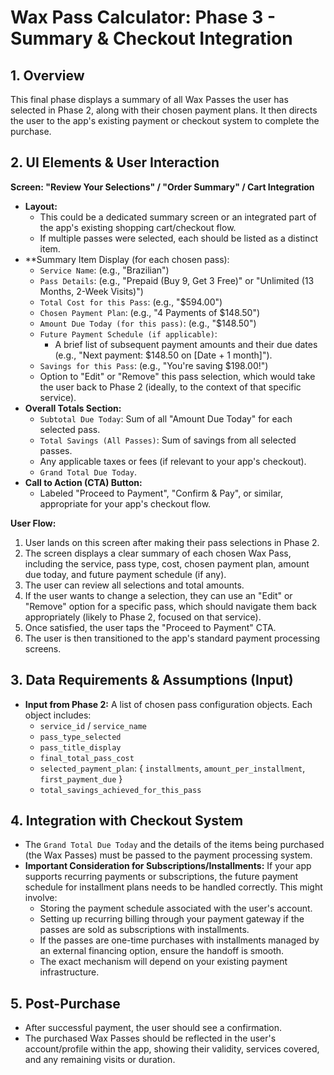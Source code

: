# Wax Pass Calculator: Phase 3 - Summary & Checkout Integration

## 1. Overview

This final phase displays a summary of all Wax Passes the user has selected in Phase 2, along with their chosen payment plans. It then directs the user to the app's existing payment or checkout system to complete the purchase.

## 2. UI Elements & User Interaction

**Screen: "Review Your Selections" / "Order Summary" / Cart Integration**

*   **Layout:**
    *   This could be a dedicated summary screen or an integrated part of the app's existing shopping cart/checkout flow.
    *   If multiple passes were selected, each should be listed as a distinct item.
*   **Summary Item Display (for each chosen pass):
    *   `Service Name`: (e.g., "Brazilian")
    *   `Pass Details`: (e.g., "Prepaid (Buy 9, Get 3 Free)" or "Unlimited (13 Months, 2-Week Visits)")
    *   `Total Cost for this Pass`: (e.g., "$594.00")
    *   `Chosen Payment Plan`: (e.g., "4 Payments of $148.50")
    *   `Amount Due Today (for this pass)`: (e.g., "$148.50")
    *   `Future Payment Schedule (if applicable)`:
        *   A brief list of subsequent payment amounts and their due dates (e.g., "Next payment: $148.50 on [Date + 1 month]").
    *   `Savings for this Pass`: (e.g., "You're saving $198.00!")
    *   Option to "Edit" or "Remove" this pass selection, which would take the user back to Phase 2 (ideally, to the context of that specific service).
*   **Overall Totals Section:**
    *   `Subtotal Due Today`: Sum of all "Amount Due Today" for each selected pass.
    *   `Total Savings (All Passes)`: Sum of savings from all selected passes.
    *   Any applicable taxes or fees (if relevant to your app's checkout).
    *   `Grand Total Due Today`.
*   **Call to Action (CTA) Button:**
    *   Labeled "Proceed to Payment", "Confirm & Pay", or similar, appropriate for your app's checkout flow.

**User Flow:**

1.  User lands on this screen after making their pass selections in Phase 2.
2.  The screen displays a clear summary of each chosen Wax Pass, including the service, pass type, cost, chosen payment plan, amount due today, and future payment schedule (if any).
3.  The user can review all selections and total amounts.
4.  If the user wants to change a selection, they can use an "Edit" or "Remove" option for a specific pass, which should navigate them back appropriately (likely to Phase 2, focused on that service).
5.  Once satisfied, the user taps the "Proceed to Payment" CTA.
6.  The user is then transitioned to the app's standard payment processing screens.

## 3. Data Requirements & Assumptions (Input)

*   **Input from Phase 2:** A list of chosen pass configuration objects. Each object includes:
    *   `service_id` / `service_name`
    *   `pass_type_selected`
    *   `pass_title_display`
    *   `final_total_pass_cost`
    *   `selected_payment_plan`: { `installments`, `amount_per_installment`, `first_payment_due` }
    *   `total_savings_achieved_for_this_pass`

## 4. Integration with Checkout System

*   The `Grand Total Due Today` and the details of the items being purchased (the Wax Passes) must be passed to the payment processing system.
*   **Important Consideration for Subscriptions/Installments:** If your app supports recurring payments or subscriptions, the future payment schedule for installment plans needs to be handled correctly. This might involve:
    *   Storing the payment schedule associated with the user's account.
    *   Setting up recurring billing through your payment gateway if the passes are sold as subscriptions with installments.
    *   If the passes are one-time purchases with installments managed by an external financing option, ensure the handoff is smooth.
    *   The exact mechanism will depend on your existing payment infrastructure.

## 5. Post-Purchase

*   After successful payment, the user should see a confirmation.
*   The purchased Wax Passes should be reflected in the user's account/profile within the app, showing their validity, services covered, and any remaining visits or duration. 